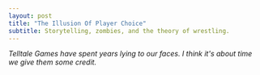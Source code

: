 ```yaml
---
layout: post
title: "The Illusion Of Player Choice"
subtitle: Storytelling, zombies, and the theory of wrestling.
---
```


_Telltale Games have spent years lying to our faces. I think it's about time we give them some credit._
